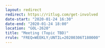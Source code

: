 ```yaml
---
layout: redirect
redirect: https://ritlug.com/get-involved
date-start: "2020-01-24 16:30"
date-end: "2020-01-24 18:00"
location: "GOL-2620"
title: "Meeting (Topic TBD)"
rrule: "FREQ=WEEKLY;UNTIL=20200306T180000"
---
```

